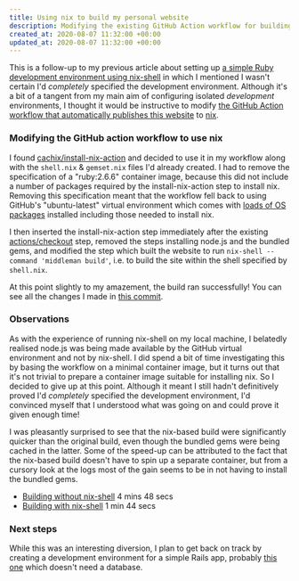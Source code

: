 ```yaml
---
title: Using nix to build my personal website
description: Modifying the existing GitHub Action workflow for building the website to use cachix/install-nix-action and nix-shell
created_at: 2020-08-07 11:32:00 +00:00
updated_at: 2020-08-07 11:32:00 +00:00
---
```


This is a follow-up to my previous article about setting up [a simple Ruby development environment using nix-shell][nix-shell-article] in which I mentioned I wasn't certain I'd _completely_ specified the development environment. Although it's a bit of a tangent from my main aim of configuring isolated _development_ environments, I thought it would be instructive to modify [the GitHub Action workflow that automatically publishes this website][github-actions-article] to [nix][].

### Modifying the GitHub action workflow to use nix

I found [cachix/install-nix-action][] and decided to use it in my workflow along with the `shell.nix` & `gemset.nix` files I'd already created. I had to remove the specification of a "ruby:2.6.6" container image, because this did not include a number of packages required by the install-nix-action step to install nix. Removing this specification meant that the workflow fell back to using GitHub's "ubuntu-latest" virtual environment which comes with [loads of OS packages][github-ubuntu-1804-packages] installed including those needed to install nix.

I then inserted the install-nix-action step immediately after the existing [actions/checkout][] step, removed the steps installing node.js and the bundled gems, and modified the step which built the website to run `nix-shell --command 'middleman build'`, i.e. to build the site within the shell specified by `shell.nix`.

At this point slightly to my amazement, the build ran successfully! You can see all the changes I made in [this commit][use-nix-commit].

### Observations

As with the experience of running nix-shell on my local machine, I belatedly realised node.js was being made available by the GitHub virtual environment and not by nix-shell. I did spend a bit of time investigating this by basing the workflow on a minimal container image, but it turns out that it's not trivial to prepare a container image suitable for installing nix. So I decided to give up at this point. Although it meant I still hadn't definitively proved I'd _completely_ specified the development environment, I'd convinced myself that I understood what was going on and could prove it given enough time!

I was pleasantly surprised to see that the nix-based build were significantly quicker than the original build, even though the bundled gems were being cached in the latter. Some of the speed-up can be attributed to the fact that the nix-based build doesn't have to spin up a separate container, but from a cursory look at the logs most of the gain seems to be in not having to install the bundled gems.

* [Building without nix-shell](https://github.com/floehopper/jamesmead.org/actions/runs/183152555) 4 mins 48 secs
* [Building with nix-shell](https://github.com/floehopper/jamesmead.org/actions/runs/183290575) 1 min 44 secs

### Next steps

While this was an interesting diversion, I plan to get back on track by creating a development environment for a simple Rails app, probably [this one][freerange/site] which doesn't need a database.

[nix-shell-article]: /blog/2020-07-26-a-simple-ruby-development-environment-using-nix-shell
[cachix/install-nix-action]: https://github.com/cachix/install-nix-action
[actions/checkout]: https://github.com/actions/checkout
[nix]: https://nixos.org/
[github-ubuntu-1804-packages]: https://github.com/actions/virtual-environments/blob/master/images/linux/Ubuntu1804-README.md
[github-actions-article]: /blog/2019-09-07-using-github-actions-to-publish-a-static-site-to-github-pages
[use-nix-commit]: https://github.com/floehopper/jamesmead.org/commit/cee581de9849fa721bf621fe58553458b17e83c5
[freerange/site]: https://github.com/freerange/site
